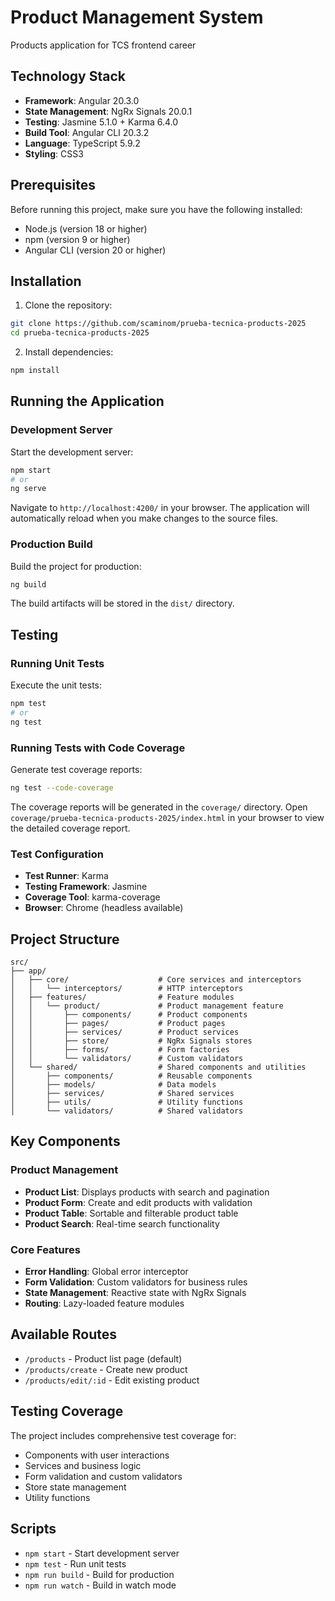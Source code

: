 # Product Management System

Products application for TCS frontend career

## Technology Stack

- **Framework**: Angular 20.3.0
- **State Management**: NgRx Signals 20.0.1
- **Testing**: Jasmine 5.1.0 + Karma 6.4.0
- **Build Tool**: Angular CLI 20.3.2
- **Language**: TypeScript 5.9.2
- **Styling**: CSS3

## Prerequisites

Before running this project, make sure you have the following installed:

- Node.js (version 18 or higher)
- npm (version 9 or higher)
- Angular CLI (version 20 or higher)

## Installation

1. Clone the repository:
```bash
git clone https://github.com/scaminom/prueba-tecnica-products-2025
cd prueba-tecnica-products-2025
```

2. Install dependencies:
```bash
npm install
```

## Running the Application

### Development Server

Start the development server:
```bash
npm start
# or
ng serve
```

Navigate to `http://localhost:4200/` in your browser. The application will automatically reload when you make changes to the source files.

### Production Build

Build the project for production:
```bash
ng build
```

The build artifacts will be stored in the `dist/` directory.

## Testing

### Running Unit Tests

Execute the unit tests:
```bash
npm test
# or
ng test
```

### Running Tests with Code Coverage

Generate test coverage reports:
```bash
ng test --code-coverage
```

The coverage reports will be generated in the `coverage/` directory. Open `coverage/prueba-tecnica-products-2025/index.html` in your browser to view the detailed coverage report.

### Test Configuration

- **Test Runner**: Karma
- **Testing Framework**: Jasmine
- **Coverage Tool**: karma-coverage
- **Browser**: Chrome (headless available)

## Project Structure

```
src/
├── app/
│   ├── core/                    # Core services and interceptors
│   │   └── interceptors/        # HTTP interceptors
│   ├── features/                # Feature modules
│   │   └── product/             # Product management feature
│   │       ├── components/      # Product components
│   │       ├── pages/           # Product pages
│   │       ├── services/        # Product services
│   │       ├── store/           # NgRx Signals stores
│   │       ├── forms/           # Form factories
│   │       └── validators/      # Custom validators
│   └── shared/                  # Shared components and utilities
│       ├── components/          # Reusable components
│       ├── models/              # Data models
│       ├── services/            # Shared services
│       ├── utils/               # Utility functions
│       └── validators/          # Shared validators
```

## Key Components

### Product Management
- **Product List**: Displays products with search and pagination
- **Product Form**: Create and edit products with validation
- **Product Table**: Sortable and filterable product table
- **Product Search**: Real-time search functionality

### Core Features
- **Error Handling**: Global error interceptor
- **Form Validation**: Custom validators for business rules
- **State Management**: Reactive state with NgRx Signals
- **Routing**: Lazy-loaded feature modules

## Available Routes

- `/products` - Product list page (default)
- `/products/create` - Create new product
- `/products/edit/:id` - Edit existing product

## Testing Coverage

The project includes comprehensive test coverage for:

- Components with user interactions
- Services and business logic
- Form validation and custom validators
- Store state management
- Utility functions

## Scripts

- `npm start` - Start development server
- `npm test` - Run unit tests
- `npm run build` - Build for production
- `npm run watch` - Build in watch mode

